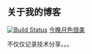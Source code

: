 ## 关于我的博客
[![Build Status](https://travis-ci.org/BeckyWang/BeckyWang.github.io.svg?branch=hexo)](https://travis-ci.org/BeckyWang/BeckyWang.github.io)
[今晚月色很美](https://beckywang.github.io/)

不仅仅记录技术分享。。。
